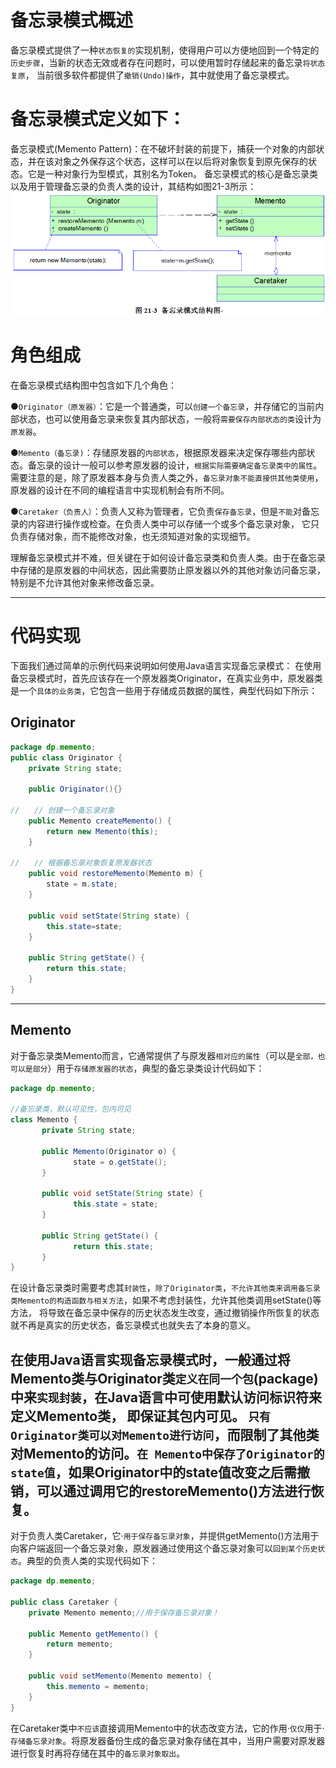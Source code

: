 # 备忘录模式概述
备忘录模式提供了一种`状态恢复的`实现机制，使得用户可以方便地回到一个特定的`历史步骤`，当新的状态无效或者存在问题时，可以使用暂时存储起来的备忘录`将状态复原`，
当前很多软件都提供了`撤销(Undo)操作`，其中就使用了备忘录模式。

# 备忘录模式定义如下：
备忘录模式(Memento Pattern)：在不破坏封装的前提下，捕获一个对象的内部状态，并在该对象之外保存这个状态，这样可以在以后将对象恢复到原先保存的状态。它是一种对象行为型模式，其别名为Token。
备忘录模式的核心是备忘录类以及用于管理备忘录的负责人类的设计，其结构如图21-3所示：
![img.png](1备忘录模式结构图.png)


# 角色组成
在备忘录模式结构图中包含如下几个角色：

●`Originator（原发器）`：它是一个普通类，可以`创建一个备忘录`，并存储它的当前内部状态，也可以使用备忘录来恢复其内部状态，一般将`需要保存内部状态的类`设计为`原发器`。

●`Memento（备忘录)`：存储原发器的`内部状态`，根据原发器来决定保存哪些内部状态。备忘录的设计一般可以参考原发器的设计，`根据实际需要确定备忘录类中的属性`。
       需要注意的是，除了原发器本身与负责人类之外，`备忘录对象不能直接供其他类使用`，原发器的设计在不同的编程语言中实现机制会有所不同。

●`Caretaker（负责人）`：负责人又称为管理者，它负责`保存备忘录`，但是`不能`对备忘录的内容进行操作或检查。在负责人类中可以存储一个或多个备忘录对象，
       它只负责存储对象，而不能修改对象，也无须知道对象的实现细节。

理解备忘录模式并不难，但关键在于如何设计备忘录类和负责人类。由于在备忘录中存储的是原发器的中间状态，因此需要防止原发器以外的其他对象访问备忘录，特别是不允许其他对象来修改备忘录。

---
# 代码实现
下面我们通过简单的示例代码来说明如何使用Java语言实现备忘录模式：
在使用备忘录模式时，首先应该存在一个原发器类Originator，在真实业务中，原发器类是一个`具体的业务类`，它包含一些用于存储成员数据的属性，典型代码如下所示：

## Originator

```java
package dp.memento;
public class Originator {
    private String state;

    public Originator(){}
 
//　　// 创建一个备忘录对象
    public Memento createMemento() {
        return new Memento(this);
    }
 
//　　// 根据备忘录对象恢复原发器状态
    public void restoreMemento(Memento m) {
        state = m.state;
    }

    public void setState(String state) {
        this.state=state;
    }

    public String getState() {
        return this.state;
    }
}

```
---
## Memento
对于备忘录类Memento而言，它通常提供了与原发器`相对应的属性`（可以是`全部，也可以是部分`）用于`存储原发器的状态`，典型的备忘录类设计代码如下：

```java
package dp.memento;

//备忘录类，默认可见性，包内可见
class Memento {
       private String state;

       public Memento(Originator o) {
              state = o.getState();
       }

       public void setState(String state) {
              this.state = state;
       }

       public String getState() {
              return this.state;
       }
}
```

在设计备忘录类时需要考虑其`封装性`，`除了Originator类`，`不允许其他类来调用备忘录类Memento的构造函数与相关方法`，如果不考虑封装性，允许其他类调用setState()等方法，
将导致在备忘录中保存的历史状态发生改变，通过撤销操作所恢复的状态就不再是真实的历史状态，备忘录模式也就失去了本身的意义。

在使用Java语言实现备忘录模式时，一般通过将Memento类与Originator类`定义在同一个包`(package)中来`实现封装`，在Java语言中可使用默认访问标识符来定义Memento类， 即保证其包内可见。
`只有Originator类可以对Memento进行访问`，而限制了其他类对Memento的访问。`在 Memento中保存了Originator的state值`，如果Originator中的state值改变之后需撤销，可以通过调用它的restoreMemento()方法进行恢复。
---

对于负责人类Caretaker，它·`用于保存备忘录对象`，并提供getMemento()方法用于向客户端返回一个备忘录对象，原发器通过使用这个备忘录对象可以`回到某个历史状态`。典型的负责人类的实现代码如下：
```java
package dp.memento;

public class Caretaker {
    private Memento memento;//用于保存备忘录对象！

    public Memento getMemento() {
        return memento;
    }

    public void setMemento(Memento memento) {
        this.memento = memento;
    }
}
```

在Caretaker类中`不应该`直接调用Memento中的状态改变方法，它的作用·`仅仅`用于·`存储备忘录对象`。将原发器备份生成的备忘录对象存储在其中，当用户需要对原发器进行恢复时再将存储在其中的`备忘录对象取出`。















